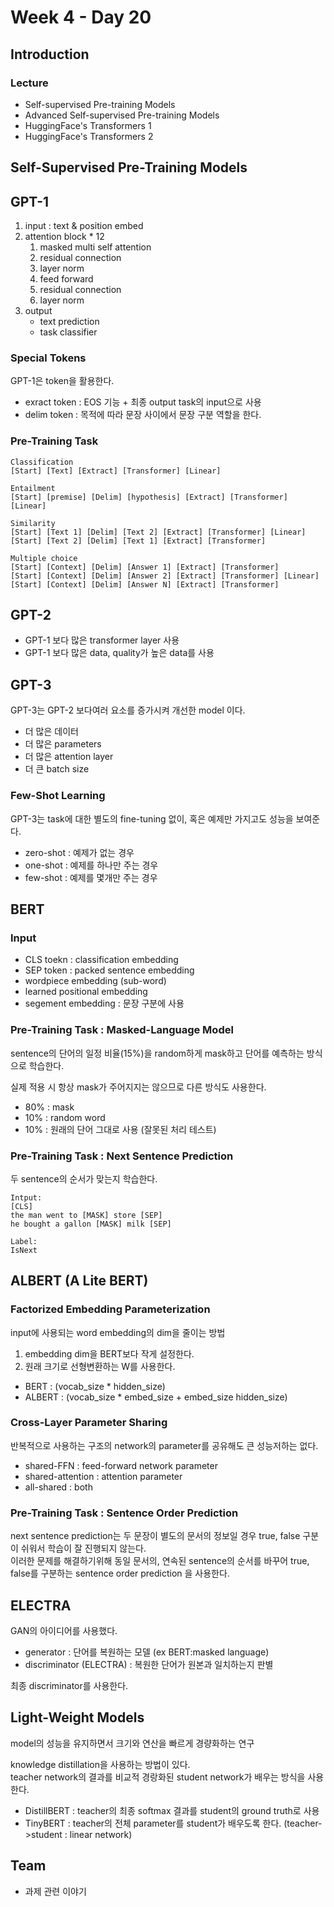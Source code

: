 # Week 4 - Day 20

## Introduction

### Lecture

- Self-supervised Pre-training Models
- Advanced Self-supervised Pre-training Models
- HuggingFace's Transformers 1
- HuggingFace's Transformers 2

## Self-Supervised Pre-Training Models

## GPT-1

1. input : text & position embed
1. attention block \* 12
   1. masked multi self attention
   1. residual connection
   1. layer norm
   1. feed forward
   1. residual connection
   1. layer norm
1. output
   - text prediction
   - task classifier

### Special Tokens

GPT-1은 token을 활용한다.

- exract token : EOS 기능 + 최종 output task의 input으로 사용
- delim token : 목적에 따라 문장 사이에서 문장 구분 역할을 한다.

### Pre-Training Task

```
Classification
[Start] [Text] [Extract] [Transformer] [Linear]

Entailment
[Start] [premise] [Delim] [hypothesis] [Extract] [Transformer] [Linear]

Similarity
[Start] [Text 1] [Delim] [Text 2] [Extract] [Transformer] [Linear]
[Start] [Text 2] [Delim] [Text 1] [Extract] [Transformer]

Multiple choice
[Start] [Context] [Delim] [Answer 1] [Extract] [Transformer]
[Start] [Context] [Delim] [Answer 2] [Extract] [Transformer] [Linear]
[Start] [Context] [Delim] [Answer N] [Extract] [Transformer]
```

## GPT-2

- GPT-1 보다 많은 transformer layer 사용
- GPT-1 보다 많은 data, quality가 높은 data를 사용

## GPT-3

GPT-3는 GPT-2 보다여러 요소를 증가시켜 개선한 model 이다.

- 더 많은 데이터
- 더 많은 parameters
- 더 많은 attention layer
- 더 큰 batch size

### Few-Shot Learning

GPT-3는 task에 대한 별도의 fine-tuning 없이, 혹은 예제만 가지고도 성능을 보여준다.

- zero-shot : 예제가 없는 경우
- one-shot : 예제를 하나만 주는 경우
- few-shot : 예제를 몇개만 주는 경우

## BERT

### Input

- CLS toekn : classification embedding
- SEP token : packed sentence embedding
- wordpiece embedding (sub-word)
- learned positional embedding
- segement embedding : 문장 구분에 사용

### Pre-Training Task : Masked-Language Model

sentence의 단어의 일정 비율(15%)을 random하게 mask하고 단어를 예측하는 방식으로 학습한다.

실제 적용 시 항상 mask가 주어지지는 않으므로 다른 방식도 사용한다.

- 80% : mask
- 10% : random word
- 10% : 원래의 단어 그대로 사용 (잘못된 처리 테스트)

### Pre-Training Task : Next Sentence Prediction

두 sentence의 순서가 맞는지 학습한다.

```
Intput:
[CLS]
the man went to [MASK] store [SEP]
he bought a gallon [MASK] milk [SEP]

Label:
IsNext
```

## ALBERT (A Lite BERT)

### Factorized Embedding Parameterization

input에 사용되는 word embedding의 dim을 줄이는 방법

1. embedding dim을 BERT보다 작게 설정한다.
1. 원래 크기로 선형변환하는 W를 사용한다.

- BERT : (vocab_size \* hidden_size)
- ALBERT : (vocab_size \* embed_size + embed_size hidden_size)

### Cross-Layer Parameter Sharing

반복적으로 사용하는 구조의 network의 parameter를 공유해도 큰 성능저하는 없다.

- shared-FFN : feed-forward network parameter
- shared-attention : attention parameter
- all-shared : both

### Pre-Training Task : Sentence Order Prediction

next sentence prediction는 두 문장이 별도의 문서의 정보일 경우 true, false 구분이 쉬워서 학습이 잘 진행되지 않는다.  
이러한 문제를 해결하기위해 동일 문서의, 연속된 sentence의 순서를 바꾸어 true, false를 구분하는 sentence order prediction 을 사용한다.

## ELECTRA

GAN의 아이디어를 사용했다.

- generator : 단어를 복원하는 모델 (ex BERT:masked language)
- discriminator (ELECTRA) : 복원한 단어가 원본과 일치하는지 판별

최종 discriminator를 사용한다.

## Light-Weight Models

model의 성능을 유지하면서 크기와 연산을 빠르게 경량화하는 연구

knowledge distillation을 사용하는 방법이 있다.  
teacher network의 결과를 비교적 경랑화된 student network가 배우는 방식을 사용한다.

- DistillBERT : teacher의 최종 softmax 결과를 student의 ground truth로 사용
- TinyBERT : teacher의 전체 parameter를 student가 배우도록 한다. (teacher->student : linear network)

## Team

- 과제 관련 이야기
